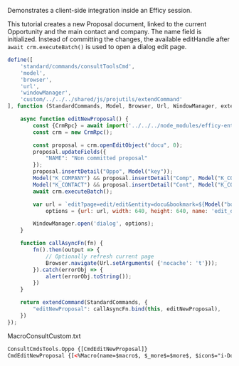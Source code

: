 Demonstrates a client-side integration inside an Efficy session.

This tutorial creates a new Proposal document, linked to the current Opportunity and the main contact and company. The name field is initialized. Instead of committing the changes, the available editHandle after `await crm.executeBatch()` is used to open a dialog edit page.

```javascript
define([
	'standard/commands/consultToolsCmd',
	'model',
	'browser',
	'url',
	'windowManager',
	'custom/../../../shared/js/projutils/extendCommand'
], function (StandardCommands, Model, Browser, Url, WindowManager, extendCommand) {

	async function editNewProposal() {
		const {CrmRpc} = await import('../../../node_modules/efficy-enterprise-api-browser/es.js');
		const crm = new CrmRpc();

		const proposal = crm.openEditObject("docu", 0);
		proposal.updateFields({
			"NAME": "Non committed proposal"
		});
		proposal.insertDetail("Oppo", Model("key"));
		Model("K_COMPANY") && proposal.insertDetail("Comp", Model("K_COMPANY"));
		Model("K_CONTACT") && proposal.insertDetail("Cont", Model("K_CONTACT"));
		await crm.executeBatch();

		var url = `edit?page=edit/edit&entity=docu&bookmark=${Model("bookmark")}&edithandle=${proposal.edithandle}`,
			options = {url: url, width: 640, height: 640, name: 'edit_docu'};

		WindowManager.open('dialog', options);
	}

	function callAsyncFn(fn) {
		fn().then(output => {
			// Optionally refresh current page
			Browser.navigate(Url.setArguments( {'nocache': 't'}));
		}).catch(errorObj => {
			alert(errorObj.toString());
		})
	}

	return extendCommand(StandardCommands, {
		"editNewProposal": callAsyncFn.bind(this, editNewProposal),
	})
});
```

MacroConsultCustom.txt
```html
ConsultCmdsTools.Oppo {[CmdEditNewProposal]}
CmdEditNewProposal {[<%Macro(name=$macro$, $_more$=$more$, $icon$="i-Docu", $caption$="Edit new Proposal", $msg$="editNewProposal")%>]}
```
